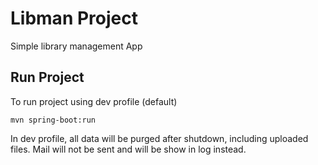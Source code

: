 # Libman Project

Simple library management App

## Run Project

To run project using dev profile (default)

```shell
mvn spring-boot:run
```

In dev profile, all data will be purged after shutdown, including uploaded files. Mail will not be sent and will be show
in log instead.

